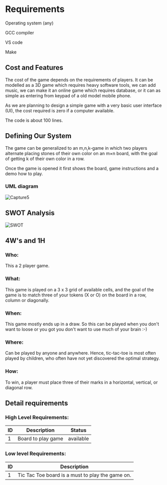 # Requirements

Operating system (any)

GCC compiler

VS code

Make 


   
## Cost and Features
The cost of the game depends on the requirements of players. It can be modelled as a 3D game which requires heavy software tools, we can add music, we can make it an online game which requires database, or it can as simple as entering from keypad of a old model mobile phone. 

As we are planning to design a simple game with a very basic user interface (UI), the cost required is zero if a computer available.

The code is about 100 lines.

## Defining Our System
The game can be generalized to an m,n,k-game in which two players alternate placing stones of their own color on an m×n board, with the goal of getting k of their own color in a row.

Once the game is opened it first shows the board, game instructions and a demo how to play.

### UML diagram

![Capture5](https://user-images.githubusercontent.com/80679363/114272398-a3f9d180-9a33-11eb-8890-a06213116f3d.PNG)

## SWOT Analysis

![SWOT](https://user-images.githubusercontent.com/80679363/114889976-3d582780-9e28-11eb-858d-7cba263839e1.PNG)


## 4W's and 1H
### Who:
This a 2 player game.

### What:
This game is played on a 3 x 3 grid of available cells, and the goal of the game is to match three of your tokens (X or O) on the board in a row, column or diagonally.

### When:
This game mostly ends up in a draw. So this can be played when you don't want to loose or you got you don't want to use much of your brain :-)

### Where:
Can be played by anyone and anywhere. Hence, tic-tac-toe is most often played by children, who often have not yet discovered the optimal strategy.

### How:
To win, a player must place three of their marks in a horizontal, vertical, or diagonal row.

## Detail requirements
### High Level Requirements:

ID      | Description        | Status
--------|--------------------|----------
1       | Board to play game | available

### Low level Requirements:
ID      | Description        
--------|---------------------------------------------
1       | Tic Tac Toe board is a must to play the game on.

